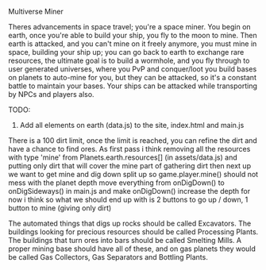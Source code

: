 Multiverse Miner

Theres advancements in space travel; you're a space miner. You begin on earth, once you're able to build your ship, you fly to the moon to mine. Then earth is attacked, and you can't mine on it freely anymore, you must mine in space, building your ship up; you can go back to earth to exchange rare resources, the ultimate goal is to build a wormhole, and you fly through to user generated universes, where you PvP and conquer/loot you build bases on planets to auto-mine for you, but they can be attacked, so it's a constant battle to maintain your bases. Your ships can be attacked while transporting by NPCs and players also.

TODO:

1) Add all elements on earth (data.js) to the site, index.html and main.js

There is a 100 dirt limit, once the limit is reached, you can refine the dirt and have a chance to find ores.
As first pass i think removing all the resources with type 'mine' from Planets.earth.resources[] (in assets/data.js) and putting only dirt that will cover the mine part of gathering dirt then next up we want to get mine and dig down split up so game.player.mine() should not mess with the planet depth move everything from onDigDown() to onDigSideways() in main.js and make onDigDown() increase the depth for now i think so what we should end up with is 2 buttons to go up / down, 1 button to mine (giving only dirt)

The automated things that digs up rocks should be called Excavators.
The buildings looking for precious resources should be called Processing Plants.
The buildings that turn ores into bars should be called Smelting Mills.
A proper mining base should have all of these, and on gas planets they would be called Gas Collectors, Gas Separators and Bottling Plants.
